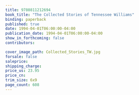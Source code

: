 ```yaml
---
title: 9780811212694
book_title: "The Collected Stories of Tennessee Williams"
binding: paperback
published: true
date: 1994-04-01T06:00:00-04:00
publication_date: 1994-04-01T06:00:00-04:00
show_in_forthcoming: false
contributors:

cover_image_path: Collected_Stories_TW.jpg
forsale: false
saleprice:
shipping_charge:
price_us: 23.95
price_cn:
trim_size: 6x9
page_count: 608
---
```



